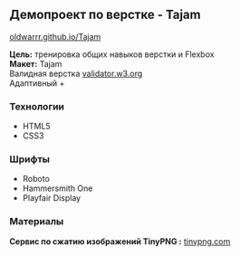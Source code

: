 ## Демопроект по верстке - Tajam
[oldwarrr.github.io/Tajam](https://oldwarrr.github.io/Tajam/)

__Цель:__ тренировка общих навыков верстки и Flexbox  
__Макет:__ Tajam  
Валидная верстка [validator.w3.org](https://validator.w3.org/)  
Адаптивный +

### Технологии
- HTML5
- CSS3

### Шрифты
- Roboto
- Hammersmith One
- Playfair Display

### Материалы
__Сервис по сжатию изображений TinyPNG :__ [tinypng.com](https://tinypng.com/) 

